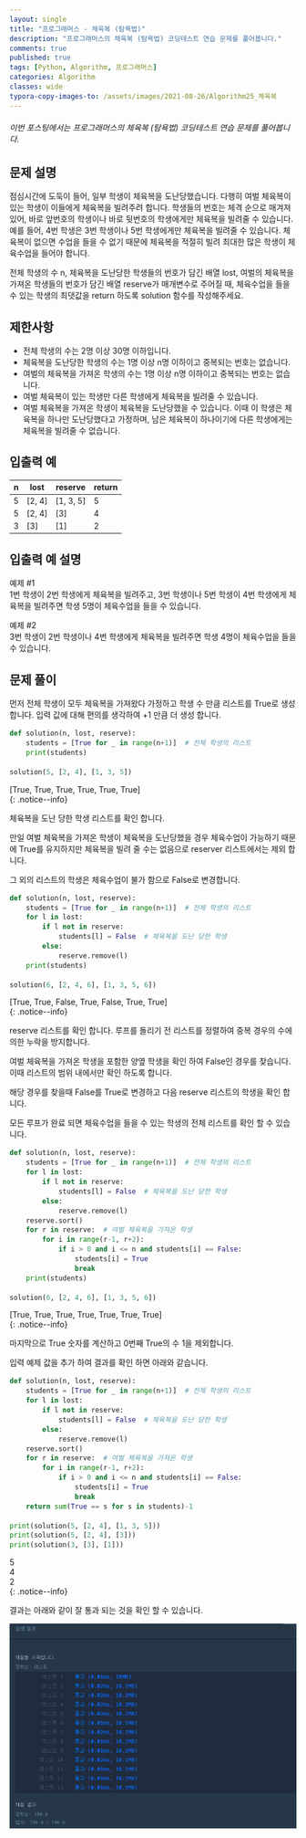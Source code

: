```yaml
---
layout: single
title: "프로그래머스 - 체육복 (탐욕법)"
description: "프로그래머스의 체육복 (탐욕법) 코딩테스트 연습 문제를 풀어봅니다."
comments: true
published: true
tags: [Python, Algorithm, 프로그래머스]
categories: Algorithm
classes: wide
typora-copy-images-to: /assets/images/2021-08-26/Algorithm25_체육복
---
```


###### 이번 포스팅에서는 프로그래머스의 체육복 (탐욕법) 코딩테스트 연습 문제를 풀어봅니다.

## 문제 설명
점심시간에 도둑이 들어, 일부 학생이 체육복을 도난당했습니다. 다행히 여벌 체육복이 있는 학생이 이들에게 체육복을 빌려주려 합니다. 학생들의 번호는 체격 순으로 매겨져 있어, 바로 앞번호의 학생이나 바로 뒷번호의 학생에게만 체육복을 빌려줄 수 있습니다. 예를 들어, 4번 학생은 3번 학생이나 5번 학생에게만 체육복을 빌려줄 수 있습니다. 체육복이 없으면 수업을 들을 수 없기 때문에 체육복을 적절히 빌려 최대한 많은 학생이 체육수업을 들어야 합니다.<br>

전체 학생의 수 n, 체육복을 도난당한 학생들의 번호가 담긴 배열 lost, 여벌의 체육복을 가져온 학생들의 번호가 담긴 배열 reserve가 매개변수로 주어질 때, 체육수업을 들을 수 있는 학생의 최댓값을 return 하도록 solution 함수를 작성해주세요.<br>

## 제한사항
- 전체 학생의 수는 2명 이상 30명 이하입니다.
- 체육복을 도난당한 학생의 수는 1명 이상 n명 이하이고 중복되는 번호는 없습니다.
- 여벌의 체육복을 가져온 학생의 수는 1명 이상 n명 이하이고 중복되는 번호는 없습니다.
- 여벌 체육복이 있는 학생만 다른 학생에게 체육복을 빌려줄 수 있습니다.
- 여벌 체육복을 가져온 학생이 체육복을 도난당했을 수 있습니다. 이때 이 학생은 체육복을 하나만 도난당했다고 가정하며, 남은 체육복이 하나이기에 다른 학생에게는 체육복을 빌려줄 수 없습니다.

## 입출력 예
<table>
    <thead>
        <tr><th>n</th><th>lost</th><th>reserve</th><th>return</th></tr>
    </thead>
    <tbody>
        <tr><td>5</td><td>[2, 4]</td><td>[1, 3, 5]</td><td>5</td></tr>
        <tr><td>5</td><td>[2, 4]</td><td>[3]</td><td>4</td></tr>
        <tr><td>3</td><td>[3]</td><td>[1]</td><td>2</td></tr>
    </tbody>
</table>

## 입출력 예 설명
예제 #1<br>
1번 학생이 2번 학생에게 체육복을 빌려주고, 3번 학생이나 5번 학생이 4번 학생에게 체육복을 빌려주면 학생 5명이 체육수업을 들을 수 있습니다.<br>

예제 #2<br>
3번 학생이 2번 학생이나 4번 학생에게 체육복을 빌려주면 학생 4명이 체육수업을 들을 수 있습니다.<br>

## 문제 풀이
먼저 전체 학생이 모두 체육복을 가져왔다 가정하고 학생 수 만큼 리스트를 True로 생성합니다. 입력 값에 대해 편의를 생각하여 +1 만큼 더 생성 합니다.<br>


```python
def solution(n, lost, reserve):
    students = [True for _ in range(n+1)]  # 전체 학생의 리스트
    print(students)
    
solution(5, [2, 4], [1, 3, 5])
```

[True, True, True, True, True, True]<br>
{: .notice--info}
    

체육복을 도난 당한 학생 리스트를 확인 합니다. <br>

만일 여벌 체육복을 가져온 학생이 체육복을 도난당했을 경우 체육수업이 가능하기 때문에 True를 유지하지만 체육복을 빌려 줄 수는 없음으로 reserver 리스트에서는 제외 합니다.<br>

그 외의 리스트의 학생은 체육수업이 불가 함으로 False로 변경합니다.<br>


```python
def solution(n, lost, reserve):
    students = [True for _ in range(n+1)]  # 전체 학생의 리스트
    for l in lost:
        if l not in reserve:
            students[l] = False  # 체육복을 도난 당한 학생
        else:
            reserve.remove(l)
    print(students)
    
solution(6, [2, 4, 6], [1, 3, 5, 6])
```

[True, True, False, True, False, True, True]<br>
{: .notice--info}
    

reserve 리스트를 확인 합니다. 루프를 돌리기 전 리스트를 정렬하여 중복 경우의 수에 의한 누락을 방지합니다.<br>

여벌 체육복을 가져온 학생을 포함한 양옆 학생을 확인 하여 False인 경우를 찾습니다. 이때 리스트의 범위 내에서만 확인 하도록 합니다.<br>

해당 경우를 찾을때 False를 True로 변경하고 다음 reserve 리스트의 학생을 확인 합니다. <br>

모든 루프가 완료 되면 체육수업을 들을 수 있는 학생의 전체 리스트를 확인 할 수 있습니다. <br>


```python
def solution(n, lost, reserve):
    students = [True for _ in range(n+1)]  # 전체 학생의 리스트
    for l in lost:
        if l not in reserve:
            students[l] = False  # 체육복을 도난 당한 학생
        else:
            reserve.remove(l)
    reserve.sort()
    for r in reserve:  # 여벌 체육복을 가져온 학생
        for i in range(r-1, r+2):
            if i > 0 and i <= n and students[i] == False:
                students[i] = True
                break
    print(students)
    
solution(6, [2, 4, 6], [1, 3, 5, 6])
```

[True, True, True, True, True, True, True]<br>
{: .notice--info}
    

마지막으로 True 숫자를 계산하고 0번째 True의 수 1을 제외합니다.<br>

입력 예제 값을 추가 하여 결과를 확인 하면 아래와 같습니다.<br>


```python
def solution(n, lost, reserve):
    students = [True for _ in range(n+1)]  # 전체 학생의 리스트
    for l in lost:
        if l not in reserve:
            students[l] = False  # 체육복을 도난 당한 학생
        else:
            reserve.remove(l)
    reserve.sort()
    for r in reserve:  # 여벌 체육복을 가져온 학생
        for i in range(r-1, r+2):
            if i > 0 and i <= n and students[i] == False:
                students[i] = True
                break
    return sum(True == s for s in students)-1

print(solution(5, [2, 4], [1, 3, 5]))
print(solution(5, [2, 4], [3]))
print(solution(3, [3], [1]))
```

5<br>
4<br>
2<br>
{: .notice--info}
    

결과는 아래와 같이 잘 통과 되는 것을 확인 할 수 있습니다.<br>
<center>
<img src="/assets/images/2021-08-26/Algorithm25_체육복/1.png" alt="1"/>
</center>
